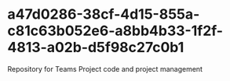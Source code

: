 # a47d0286-38cf-4d15-855a-c81c63b052e6-a8bb4b33-1f2f-4813-a02b-d5f98c27c0b1
Repository for Teams Project code and project management
